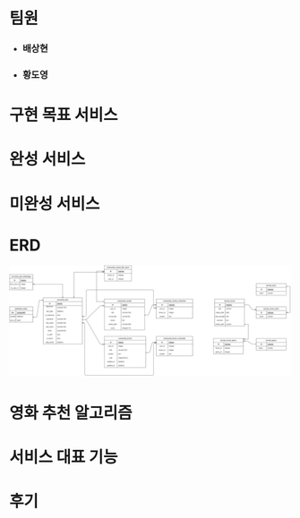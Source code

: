 # 팀원

- ### 배상현

- ### 황도영

# 구현 목표 서비스

# 완성 서비스

# 미완성 서비스

# ERD

![](README_assets/c8c27fa1224aaac4c55498f043c10fbefd6fe34f.jpg)

# 영화 추천 알고리즘

# 서비스 대표 기능

# 후기

